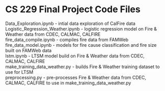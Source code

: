 # CS 229 Final Project Code Files
Data_Exploration.ipynb - intial data exploration of CalFire data <br>
Logistic_Regression_Weather.ipynb -  logistic regression model on Fire & Weather data from CDEC, CALMAC, CALFIRE <br>
fire_data_compile.ipynb - compiles fire data from FAMWeb <br>
fire_data_model.ipynb - models for fire cause classification and fire size built on FAMWeb data <br>
lstm.ipynb - LTSM model build on Fire & Weather data from CDEC, CALMAC, CALFIRE <br>
make_training_data_weather.py - builds Fire & Weather training dataset to use for LTSM <br>
preprocessing.py - pre-processes Fire & Weather data from CDEC, CALMAC, CALFIRE to use in make_training_data_weather.py <br>

